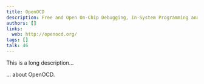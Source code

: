 ```yaml
---
title: OpenOCD
description: Free and Open On-Chip Debugging, In-System Programming and Boundary-Scan Testing
authors: []
links:
  web: http://openocd.org/
tags: []
talk: 46
---
```


This is a long description...
<!--more-->
... about OpenOCD.

